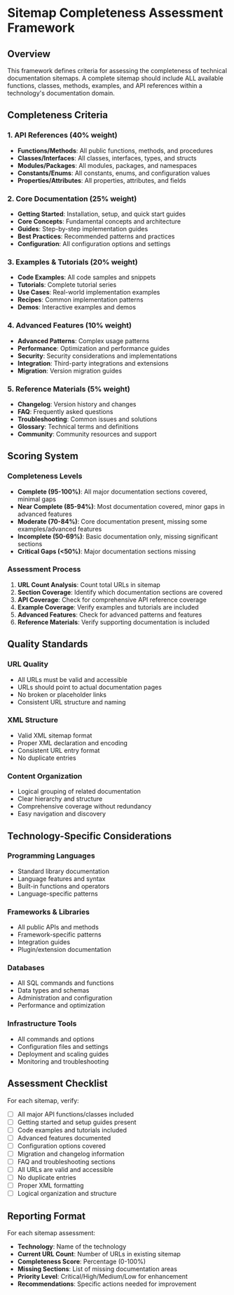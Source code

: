 # Sitemap Completeness Assessment Framework

## Overview

This framework defines criteria for assessing the completeness of technical documentation sitemaps. A complete sitemap should include ALL available functions, classes, methods, examples, and API references within a technology's documentation domain.

## Completeness Criteria

### 1. API References (40% weight)

- **Functions/Methods**: All public functions, methods, and procedures
- **Classes/Interfaces**: All classes, interfaces, types, and structs
- **Modules/Packages**: All modules, packages, and namespaces
- **Constants/Enums**: All constants, enums, and configuration values
- **Properties/Attributes**: All properties, attributes, and fields

### 2. Core Documentation (25% weight)

- **Getting Started**: Installation, setup, and quick start guides
- **Core Concepts**: Fundamental concepts and architecture
- **Guides**: Step-by-step implementation guides
- **Best Practices**: Recommended patterns and practices
- **Configuration**: All configuration options and settings

### 3. Examples & Tutorials (20% weight)

- **Code Examples**: All code samples and snippets
- **Tutorials**: Complete tutorial series
- **Use Cases**: Real-world implementation examples
- **Recipes**: Common implementation patterns
- **Demos**: Interactive examples and demos

### 4. Advanced Features (10% weight)

- **Advanced Patterns**: Complex usage patterns
- **Performance**: Optimization and performance guides
- **Security**: Security considerations and implementations
- **Integration**: Third-party integrations and extensions
- **Migration**: Version migration guides

### 5. Reference Materials (5% weight)

- **Changelog**: Version history and changes
- **FAQ**: Frequently asked questions
- **Troubleshooting**: Common issues and solutions
- **Glossary**: Technical terms and definitions
- **Community**: Community resources and support

## Scoring System

### Completeness Levels

- **Complete (95-100%)**: All major documentation sections covered, minimal gaps
- **Near Complete (85-94%)**: Most documentation covered, minor gaps in advanced features
- **Moderate (70-84%)**: Core documentation present, missing some examples/advanced features
- **Incomplete (50-69%)**: Basic documentation only, missing significant sections
- **Critical Gaps (<50%)**: Major documentation sections missing

### Assessment Process

1. **URL Count Analysis**: Count total URLs in sitemap
2. **Section Coverage**: Identify which documentation sections are covered
3. **API Coverage**: Check for comprehensive API reference coverage
4. **Example Coverage**: Verify examples and tutorials are included
5. **Advanced Features**: Check for advanced patterns and features
6. **Reference Materials**: Verify supporting documentation is included

## Quality Standards

### URL Quality

- All URLs must be valid and accessible
- URLs should point to actual documentation pages
- No broken or placeholder links
- Consistent URL structure and naming

### XML Structure

- Valid XML sitemap format
- Proper XML declaration and encoding
- Consistent URL entry format
- No duplicate entries

### Content Organization

- Logical grouping of related documentation
- Clear hierarchy and structure
- Comprehensive coverage without redundancy
- Easy navigation and discovery

## Technology-Specific Considerations

### Programming Languages

- Standard library documentation
- Language features and syntax
- Built-in functions and operators
- Language-specific patterns

### Frameworks & Libraries

- All public APIs and methods
- Framework-specific patterns
- Integration guides
- Plugin/extension documentation

### Databases

- All SQL commands and functions
- Data types and schemas
- Administration and configuration
- Performance and optimization

### Infrastructure Tools

- All commands and options
- Configuration files and settings
- Deployment and scaling guides
- Monitoring and troubleshooting

## Assessment Checklist

For each sitemap, verify:

- [ ] All major API functions/classes included
- [ ] Getting started and setup guides present
- [ ] Code examples and tutorials included
- [ ] Advanced features documented
- [ ] Configuration options covered
- [ ] Migration and changelog information
- [ ] FAQ and troubleshooting sections
- [ ] All URLs are valid and accessible
- [ ] No duplicate entries
- [ ] Proper XML formatting
- [ ] Logical organization and structure

## Reporting Format

For each sitemap assessment:

- **Technology**: Name of the technology
- **Current URL Count**: Number of URLs in existing sitemap
- **Completeness Score**: Percentage (0-100%)
- **Missing Sections**: List of missing documentation areas
- **Priority Level**: Critical/High/Medium/Low for enhancement
- **Recommendations**: Specific actions needed for improvement
